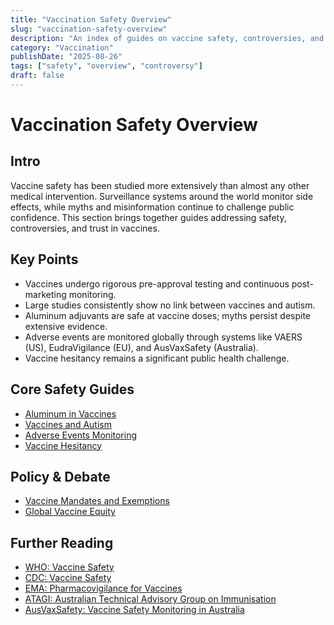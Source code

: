 ```yaml
---
title: "Vaccination Safety Overview"
slug: "vaccination-safety-overview"
description: "An index of guides on vaccine safety, controversies, and monitoring systems."
category: "Vaccination"
publishDate: "2025-08-26"
tags: ["safety", "overview", "controversy"]
draft: false
---
```


# Vaccination Safety Overview

## Intro
Vaccine safety has been studied more extensively than almost any other medical intervention. Surveillance systems around the world monitor side effects, while myths and misinformation continue to challenge public confidence. This section brings together guides addressing safety, controversies, and trust in vaccines.

## Key Points
- Vaccines undergo rigorous pre-approval testing and continuous post-marketing monitoring.  
- Large studies consistently show no link between vaccines and autism.  
- Aluminum adjuvants are safe at vaccine doses; myths persist despite extensive evidence.  
- Adverse events are monitored globally through systems like VAERS (US), EudraVigilance (EU), and AusVaxSafety (Australia).  
- Vaccine hesitancy remains a significant public health challenge.  

## Core Safety Guides
- [Aluminum in Vaccines](/guides/aluminum-in-vaccines)  
- [Vaccines and Autism](/guides/vaccines-and-autism)  
- [Adverse Events Monitoring](/guides/adverse-events-monitoring)  
- [Vaccine Hesitancy](/guides/vaccine-hesitancy)  

## Policy & Debate
- [Vaccine Mandates and Exemptions](/guides/mandates-and-exemptions)  
- [Global Vaccine Equity](/guides/global-vaccine-equity)  

## Further Reading
- [WHO: Vaccine Safety](https://www.who.int/teams/regulation-prequalification/regulation-and-safety/pharmacovigilance/vaccine-safety)  
- [CDC: Vaccine Safety](https://www.cdc.gov/vaccine-safety/index.html)  
- [EMA: Pharmacovigilance for Vaccines](https://www.ema.europa.eu/en/human-regulatory/overview/pharmacovigilance-overview)  
- [ATAGI: Australian Technical Advisory Group on Immunisation](https://www.health.gov.au/committees-and-groups/australian-technical-advisory-group-on-immunisation-atagi)  
- [AusVaxSafety: Vaccine Safety Monitoring in Australia](https://www.ausvaxsafety.org.au/)  
